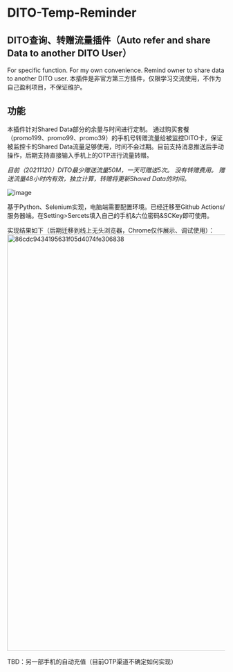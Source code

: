 # DITO-Temp-Reminder
## DITO查询、转赠流量插件（Auto refer and share Data to another DITO User）

For specific function. For my own convenience. Remind owner to share data to another DITO user.
本插件是非官方第三方插件，仅限学习交流使用，不作为自己盈利项目，不保证维护。

## 功能
本插件针对Shared Data部分的余量与时间进行定制。
通过购买套餐（promo199、promo99、promo39）的手机号转赠流量给被监控DITO卡，保证被监控卡的Shared Data流量足够使用，时间不会过期。目前支持消息推送后手动操作，后期支持直接输入手机上的OTP进行流量转赠。

*目前（20211120）DITO最少赠送流量50M，一天可赠送5次。*
*没有转赠费用。*
*赠送流量48小时内有效，独立计算，转赠将更新Shared Data的时间。*

![image](https://user-images.githubusercontent.com/6715610/142747001-9c73438b-df7f-4391-ac9b-07fdc422169f.png)

基于Python、Selenium实现，电脑端需要配置环境。已经迁移至Github Actions/服务器端。在Setting>Sercets填入自己的手机&六位密码&SCKey即可使用。

实现结果如下（后期迁移到线上无头浏览器，Chrome仅作展示、调试使用）：
<img width="960" alt="86cdc9434195631f05d4074fe306838" src="https://user-images.githubusercontent.com/6715610/142888225-c8178683-1d26-4056-b681-ab4532c3fbee.png">

TBD：另一部手机的自动充值（目前OTP渠道不确定如何实现）
